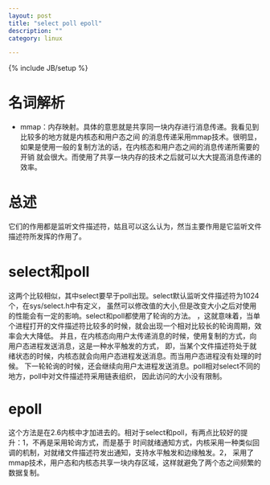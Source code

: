 ```yaml
---
layout: post
title: "select poll epoll"
description: ""
category: linux

---
```

{% include JB/setup %}

名词解析
=======

+ mmap：内存映射。具体的意思就是共享同一块内存进行消息传递。我看见到比较多的地方就是内核态和用户态之间
的消息传递采用mmap技术。很明显，如果是使用一般的复制方法的话，在内核态和用户态之间的消息传递所需要的开销
就会很大。而使用了共享一块内存的技术之后就可以大大提高消息传递的效率。


总述
====

它们的作用都是监听文件描述符，姑且可以这么认为，然当主要作用是它监听文件描述符所发挥的作用了。

select和poll
============

这两个比较相似，其中select要早于poll出现。select默认监听文件描述符为1024个，在sys/select.h中有定义，
虽然可以修改值的大小,但是改变大小之后对使用的性能会有一定的影响。select和poll都使用了轮询的方法。
，这就意味着，当单个进程打开的文件描述符比较多的时候，就会出现一个相对比较长的轮询周期，效率会大大降低。
并且，在内核态向用户太传递消息的时候，使用复制的方式，向用户态进程发送消息，这是一种水平触发的方式，
即，当某个文件描述符处于就绪状态的时候，内核态就会向用户态进程发送消息。而当用户态进程没有处理的时候。
下一轮轮询的时候，还会继续向用户太进程发送消息。poll相对select不同的地方，poll中对文件描述符采用链表组织，
因此访问的大小没有限制。

epoll
======

这个方法是在2.6内核中才加进去的。相对于select和poll，有两点比较好的提升：1，不再是采用轮询方式，而是基于
时间就绪通知方式，内核采用一种类似回调的机制，对就绪文件描述符发出通知，支持水平触发和边缘触发。2，
采用了mmap技术，用户态和内核态共享一块内存区域，这样就避免了两个态之间频繁的数据复制。

